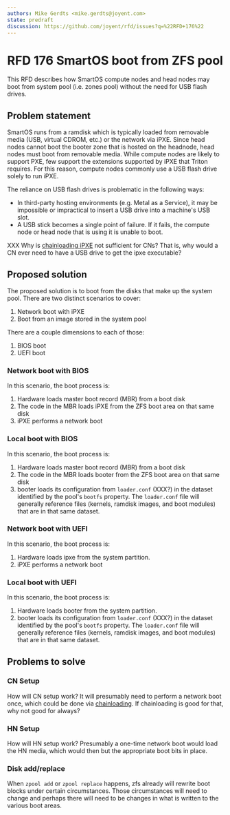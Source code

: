 ```yaml
---
authors: Mike Gerdts <mike.gerdts@joyent.com>
state: predraft
discussion: https://github.com/joyent/rfd/issues?q=%22RFD+176%22
---
```


<!--
    This Source Code Form is subject to the terms of the Mozilla Public
    License, v. 2.0. If a copy of the MPL was not distributed with this
    file, You can obtain one at http://mozilla.org/MPL/2.0/.
-->

<!--
    Copyright 2019 Joyent, Inc
-->

# RFD 176 SmartOS boot from ZFS pool

This RFD describes how SmartOS compute nodes and head nodes may boot from system
pool (i.e. zones pool) without the need for USB flash drives.

## Problem statement

SmartOS runs from a ramdisk which is typically loaded from removable media (USB,
virtual CDROM, etc.) or the network via iPXE.  Since head nodes cannot boot the
booter zone that is hosted on the headnode, head nodes must boot from removable
media.  While compute nodes are likely to support PXE, few support the
extensions supported by iPXE that Triton requires.  For this reason, compute
nodes commonly use a USB flash drive solely to run iPXE.

The reliance on USB flash drives is problematic in the following ways:

* In third-party hosting environments (e.g. Metal as a Service), it may be
  impossible or impractical to insert a USB drive into a machine's USB slot.
* A USB stick becomes a single point of failure.  If it fails, the compute node
  or head node that is using it is unable to boot.

XXX Why is [chainloading iPXE](http://ipxe.org/howto/chainloading) not
sufficient for CNs?  That is, why would a CN ever need to have a USB drive to
get the ipxe executable?

## Proposed solution

The proposed solution is to boot from the disks that make up the system pool.
There are two distinct scenarios to cover:

1. Network boot with iPXE
2. Boot from an image stored in the system pool

There are a couple dimensions to each of those:

1. BIOS boot
2. UEFI boot

### Network boot with BIOS

In this scenario, the boot process is:

1. Hardware loads master boot record (MBR) from a boot disk
2. The code in the MBR loads iPXE from the ZFS boot area on that same disk
3. iPXE performs a network boot

### Local boot with BIOS

In this scenario, the boot process is:

1. Hardware loads master boot record (MBR) from a boot disk
2. The code in the MBR loads booter from the ZFS boot area on that same disk
3. booter loads its configuration from `loader.conf` (XXX?) in the dataset
   identified by the pool's `bootfs` property.  The `loader.conf` file will
   generally reference files (kernels, ramdisk images, and boot modules) that
   are in that same dataset.

### Network boot with UEFI

In this scenario, the boot process is:

1. Hardware loads ipxe from the system partition.
2. iPXE performs a network boot

### Local boot with UEFI

In this scenario, the boot process is:

1. Hardware loads booter from the system partition.
2. booter loads its configuration from `loader.conf` (XXX?) in the dataset
   identified by the pool's `bootfs` property.  The `loader.conf` file will
   generally reference files (kernels, ramdisk images, and boot modules) that
   are in that same dataset.

## Problems to solve

### CN Setup

How will CN setup work?  It will presumably need to perform a network boot
once, which could be done via
[chainloading](http://ipxe.org/howto/chainloading).  If chainloading is good for
that, why not good for always?

### HN Setup

How will HN setup work?  Presumably a one-time network boot would load the HN
media, which would then but the appropriate boot bits in place.

### Disk add/replace

When `zpool add` or `zpool replace` happens, zfs already will rewrite boot
blocks under certain circumstances.  Those circumstances will need to change and
perhaps there will need to be changes in what is written to the various boot
areas.
